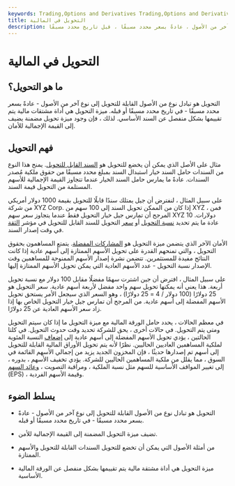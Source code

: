 ```yaml
---
keywords: Trading,Options and Derivatives Trading,Options and Derivatives
title: التحويل في المالية
description: التحويل هو تبادل نوع من الأصول القابلة للتحويل إلى نوع آخر من الأصول ، عادةً بسعر محدد مسبقًا ، قبل تاريخ محدد مسبقًا.
---
```


# التحويل في المالية
## ما هو التحويل؟

التحويل هو تبادل نوع من الأصول القابلة للتحويل إلى نوع آخر من الأصول - عادةً بسعر محدد مسبقًا - في تاريخ محدد مسبقًا أو قبله. ميزة التحويل هي أداة مشتقات مالية يتم تقييمها بشكل منفصل عن السند الأساسي. لذلك ، فإن وجود ميزة تحويل مضمنة يضيف إلى القيمة الإجمالية للأمان.

## فهم التحويل

مثال على الأصل الذي يمكن أن يخضع للتحويل هو [السند القابل للتحويل](/convertiblebond). يمنح هذا النوع من السندات حامل السند خيار استبدال السند بمبلغ محدد مسبقًا من حقوق ملكية مُصدر السندات. عادةً ما يمارس حامل السند الخيار عندما تتجاوز القيمة الإجمالية للأسهم المستلمة من التحويل قيمة السند.

على سبيل المثال ، لنفترض أن جيل يمتلك سندًا قابلًا للتحويل بقيمة 1000 دولار أمريكي من شركة XYZ Corp. إذا كان من الممكن تحويل السند إلى 100 سهم من XYZ ، فمن المرجح أن تمارس جيل خيار التحويل فقط عندما يتجاوز سعر سهم XYZ 10 دولارات. عادة ما يتم تحديد [نسبة التحويل](/conversionratio) أو [سعر](/conversionprice) التحويل للسند القابل للتحويل في مؤشر [الثقة](/trust_indenture) في وقت إصدار السند.

الأمان الآخر الذي يتضمن ميزة التحويل هو [المشاركات المفضلة](/preferredstock). يتمتع المساهمون بحقوق التحويل ، والتي تمنحهم القدرة على تحويل الأسهم الممتازة إلى أسهم عادية إذا كانت النتائج مفيدة للمستثمرين. تتضمن نشرة إصدار الأسهم الممنوحة للمساهمين وقت الإصدار نسبة التحويل - عدد الأسهم العادية التي يمكن تحويل الأسهم الممتازة إليها.

على سبيل المثال ، افترض أن جين اشترت سهمًا مفضلًا مقابل 100 دولار مع نسبة تحويل أربعة. هذا يعني أنه يمكنها تحويل سهم واحد مفضل لأربعة أسهم عادية. سعر التحويل هو 25 دولارًا (100 دولار / 4 = 25 دولارًا) ، وهو السعر الذي سيجعل الأمر يستحق تحويل الأسهم المفضلة إلى أسهم عادية. من المرجح أن تمارس جيل خيار التحويل الخاص بها إذا زاد سعر الأسهم العادية عن 25 دولارًا.

في معظم الحالات ، يحدد حامل الورقة المالية مع ميزة التحويل ما إذا كان سيتم التحويل ومتى يتم التحويل. في حالات أخرى ، يحق للشركة تحديد وقت حدوث التحويل. في كلتا الحالتين ، يؤدي تحويل الأسهم المفضلة إلى أسهم عادية إلى [إضعاف](/dilution) النسبة المئوية لملكية المساهمين العاديين الحاليين. نظرًا لأنه يتم تحويل الأوراق المالية القابلة للتحويل إلى أسهم تم إصدارها حديثًا ، فإن المخزون الجديد يزيد من إجمالي الأسهم القائمة في السوق ، مما يقلل من ملكية المساهمين الحاليين للشركة. يؤدي تخفيف الأسهم ، بدوره ، إلى تغيير المواقف الأساسية للسهم مثل نسبة الملكية ، ومراقبة التصويت ، [وعائد السهم](/eps) (EPS) ، وقيمة الأسهم الفردية.

## يسلط الضوء

- التحويل هو تبادل نوع من الأصول القابلة للتحويل إلى نوع آخر من الأصول - عادةً بسعر محدد مسبقًا - في تاريخ محدد مسبقًا أو قبله.

- تضيف ميزة التحويل المضمنة إلى القيمة الإجمالية للأمن.

- من أمثلة الأصول التي يمكن أن تخضع للتحويل السندات القابلة للتحويل والأسهم الممتازة.

- ميزة التحويل هي أداة مشتقة مالية يتم تقييمها بشكل منفصل عن الورقة المالية الأساسية.

